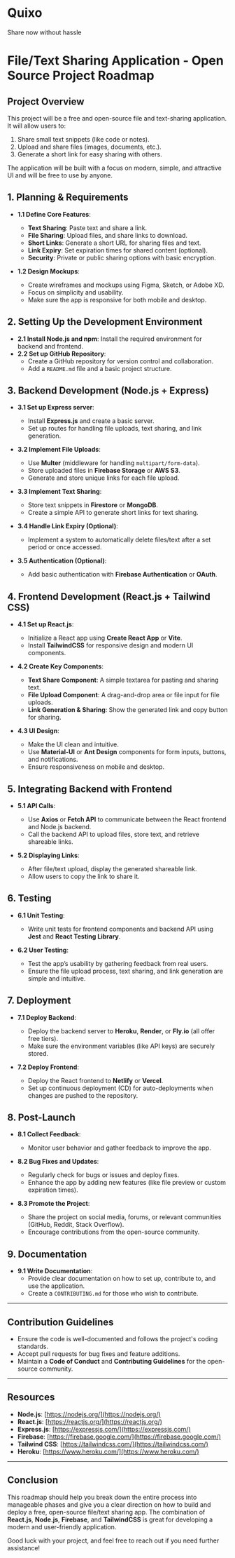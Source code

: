 # Quixo
Share now without hassle 


# File/Text Sharing Application - Open Source Project Roadmap

## Project Overview
This project will be a free and open-source file and text-sharing application. It will allow users to:
1. Share small text snippets (like code or notes).
2. Upload and share files (images, documents, etc.).
3. Generate a short link for easy sharing with others.

The application will be built with a focus on modern, simple, and attractive UI and will be free to use by anyone.

## **1. Planning & Requirements**
- **1.1 Define Core Features**:
  - **Text Sharing**: Paste text and share a link.
  - **File Sharing**: Upload files, and share links to download.
  - **Short Links**: Generate a short URL for sharing files and text.
  - **Link Expiry**: Set expiration times for shared content (optional).
  - **Security**: Private or public sharing options with basic encryption.
  
- **1.2 Design Mockups**:
  - Create wireframes and mockups using Figma, Sketch, or Adobe XD.
  - Focus on simplicity and usability.
  - Make sure the app is responsive for both mobile and desktop.

## **2. Setting Up the Development Environment**
- **2.1 Install Node.js and npm**: Install the required environment for backend and frontend.
- **2.2 Set up GitHub Repository**:
  - Create a GitHub repository for version control and collaboration.
  - Add a `README.md` file and a basic project structure.

## **3. Backend Development (Node.js + Express)**
- **3.1 Set up Express server**:
  - Install **Express.js** and create a basic server.
  - Set up routes for handling file uploads, text sharing, and link generation.
  
- **3.2 Implement File Uploads**:
  - Use **Multer** (middleware for handling `multipart/form-data`).
  - Store uploaded files in **Firebase Storage** or **AWS S3**.
  - Generate and store unique links for each file upload.
  
- **3.3 Implement Text Sharing**:
  - Store text snippets in **Firestore** or **MongoDB**.
  - Create a simple API to generate short links for text sharing.

- **3.4 Handle Link Expiry (Optional)**:
  - Implement a system to automatically delete files/text after a set period or once accessed.

- **3.5 Authentication (Optional)**:
  - Add basic authentication with **Firebase Authentication** or **OAuth**.

## **4. Frontend Development (React.js + Tailwind CSS)**
- **4.1 Set up React.js**:
  - Initialize a React app using **Create React App** or **Vite**.
  - Install **TailwindCSS** for responsive design and modern UI components.
  
- **4.2 Create Key Components**:
  - **Text Share Component**: A simple textarea for pasting and sharing text.
  - **File Upload Component**: A drag-and-drop area or file input for file uploads.
  - **Link Generation & Sharing**: Show the generated link and copy button for sharing.

- **4.3 UI Design**:
  - Make the UI clean and intuitive.
  - Use **Material-UI** or **Ant Design** components for form inputs, buttons, and notifications.
  - Ensure responsiveness on mobile and desktop.

## **5. Integrating Backend with Frontend**
- **5.1 API Calls**:
  - Use **Axios** or **Fetch API** to communicate between the React frontend and Node.js backend.
  - Call the backend API to upload files, store text, and retrieve shareable links.
  
- **5.2 Displaying Links**:
  - After file/text upload, display the generated shareable link.
  - Allow users to copy the link to share it.

## **6. Testing**
- **6.1 Unit Testing**:
  - Write unit tests for frontend components and backend API using **Jest** and **React Testing Library**.
  
- **6.2 User Testing**:
  - Test the app’s usability by gathering feedback from real users.
  - Ensure the file upload process, text sharing, and link generation are simple and intuitive.

## **7. Deployment**
- **7.1 Deploy Backend**:
  - Deploy the backend server to **Heroku**, **Render**, or **Fly.io** (all offer free tiers).
  - Make sure the environment variables (like API keys) are securely stored.

- **7.2 Deploy Frontend**:
  - Deploy the React frontend to **Netlify** or **Vercel**.
  - Set up continuous deployment (CD) for auto-deployments when changes are pushed to the repository.

## **8. Post-Launch**
- **8.1 Collect Feedback**:
  - Monitor user behavior and gather feedback to improve the app.
  
- **8.2 Bug Fixes and Updates**:
  - Regularly check for bugs or issues and deploy fixes.
  - Enhance the app by adding new features (like file preview or custom expiration times).

- **8.3 Promote the Project**:
  - Share the project on social media, forums, or relevant communities (GitHub, Reddit, Stack Overflow).
  - Encourage contributions from the open-source community.

## **9. Documentation**
- **9.1 Write Documentation**:
  - Provide clear documentation on how to set up, contribute to, and use the application.
  - Create a `CONTRIBUTING.md` for those who wish to contribute.

---

## **Contribution Guidelines**
- Ensure the code is well-documented and follows the project's coding standards.
- Accept pull requests for bug fixes and feature additions.
- Maintain a **Code of Conduct** and **Contributing Guidelines** for the open-source community.

---

## **Resources**
- **Node.js**: [https://nodejs.org/](https://nodejs.org/)
- **React.js**: [https://reactjs.org/](https://reactjs.org/)
- **Express.js**: [https://expressjs.com/](https://expressjs.com/)
- **Firebase**: [https://firebase.google.com/](https://firebase.google.com/)
- **Tailwind CSS**: [https://tailwindcss.com/](https://tailwindcss.com/)
- **Heroku**: [https://www.heroku.com/](https://www.heroku.com/)

---

## **Conclusion**
This roadmap should help you break down the entire process into manageable phases and give you a clear direction on how to build and deploy a free, open-source file/text sharing app. The combination of **React.js**, **Node.js**, **Firebase**, and **TailwindCSS** is great for developing a modern and user-friendly application.

Good luck with your project, and feel free to reach out if you need further assistance!
